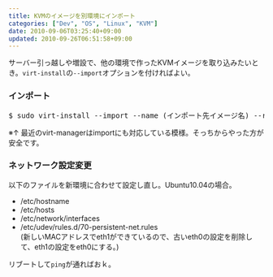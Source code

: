 ```yaml
---
title: KVMのイメージを別環境にインポート
categories: ["Dev", "OS", "Linux", "KVM"]
date: 2010-09-06T03:25:40+09:00
updated: 2010-09-26T06:51:58+09:00
---
```


<p>サーバー引っ越しや増設で、他の環境で作ったKVMイメージを取り込みたいとき。<code>virt-install</code>の<code>--import</code>オプションを付ければよい。</p>
<h3>インポート</h3>
<pre class="prettyprint">
$ sudo virt-install --import --name (インポート先イメージ名) --ram (メモリサイズMB) --disk path=(インポート元イメージファイルパス)
</pre>

※↑ 最近のvirt-managerはimportにも対応している模様。そっちからやった方が安全です。

<h3>ネットワーク設定変更</h3>
<p>以下のファイルを新環境に合わせて設定し直し。Ubuntu10.04の場合。</p>
<ul>
<li>/etc/hostname</li>
<li>/etc/hosts</li>
<li>/etc/network/interfaces</li>
<li>/etc/udev/rules.d/70-persistent-net.rules<br/>(新しいMACアドレスでeth1ができているので、古いeth0の設定を削除して、eth1の設定をeth0にする。)</li>
</ul>
<p>リブートして<code>ping</code>が通ればおｋ。</p>
